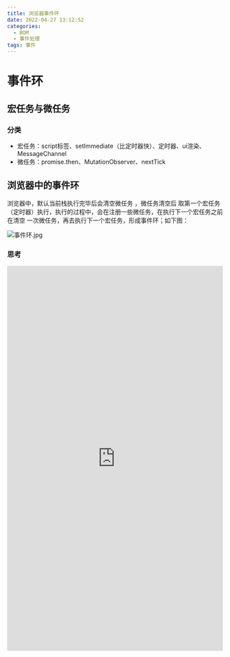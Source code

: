 ```yaml
---
title: 浏览器事件环
date: 2022-04-27 13:12:52
categories:
  - BOM
  - 事件处理
tags: 事件
---
```


<div></div>

<!-- more -->

# 事件环

## 宏任务与微任务

### 分类

- 宏任务：script标签、setImmediate（比定时器快）、定时器、ui渲染、MessageChannel
- 微任务：promise.then、MutationObserver、nextTick

## 浏览器中的事件环

浏览器中，默认当前栈执行完毕后会清空微任务 ，微任务清空后 取第一个宏任务（定时器）执行，执行的过程中，会在注册一些微任务，在执行下一个宏任务之前在清空 一次微任务，再去执行下一个宏任务，形成事件环；如下图：


![事件环.jpg](/images/1558394349175-d70b9d1e-0ba6-46c5-b3b1-12e33436a959.jpeg)


### 思考

<iframe height="900" style="width: 100%;" scrolling="no" title="浏览器事件环" src="https://codepen.io/lichangnan-programmer/embed/vYdzmQY?default-tab=js%2Cresult" frameborder="no" loading="lazy" allowtransparency="true" allowfullscreen="true">
  See the Pen <a href="https://codepen.io/lichangnan-programmer/pen/vYdzmQY">
  浏览器事件环</a> by 李昌南 (<a href="https://codepen.io/lichangnan-programmer">@lichangnan-programmer</a>)
  on <a href="https://codepen.io">CodePen</a>.
</iframe>
